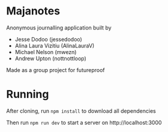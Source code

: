 # Majanotes

Anonymous journalling application built by 
* Jesse Dodoo (jessedodoo)
* Alina Laura Vizitiu (AlinaLauraV)
* Michael Nelson (mwezn)
* Andrew Upton (nottnottloop)

Made as a group project for futureproof

# Running
After cloning, run `npm install` to download all dependencies

Then run `npm run dev` to start a server on http://localhost:3000